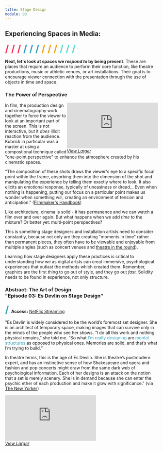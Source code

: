 ```yaml
---
title: Stage Design
module: 03
---
```


## Experiencing Spaces in Media:
<span style="color: #FC315A; font-size: xx-large; font-weight: bold">/ / / </span>
<span style="color: #33A3C1; font-size: xx-large; font-weight: bold">/ / / </span>
<span style="color: #F5A205; font-size: xx-large; font-weight: bold">/ / / </span>
<span style="color: #53DFD3; font-size: xx-large; font-weight: bold">/ / /</span>

**Next, let's look at spaces we _respond to_ by being present.** These are places that require an audience to perform their core function, like theatre productions, music or athletic venues, or art installations. Their goal is to encourage viewer connection with the presentation through the use of objects in time and space.

### The Power of Perspective
<p>
<div style="width: 300px; float: right;">
<div class="embed-responsive embed-responsive-16by9"><iframe class="embed-responsive-item" src="https://player.vimeo.com/video/237151304?color=FC315A&title=0&byline=0&portrait=0" frameborder="0" allowfullscreen></iframe></div>
<p style="margin: 0"><a href="https://player.vimeo.com/video/237151304?color=FC315A&title=0&byline=0&portrait=0" target="_blank"><i>View Larger</i></a></p>
</div>In film, the production design and cinematography work together to force the viewer to look at an important part of the screen. This is not interactive, but it <i>does</i> illicit reaction from the audience. Kubrick in particular was a master at using a compostional technique called "one-point perspective" to enhance the atmosphere created by his cinematic spaces.</p>

"The composition of these shots draws the viewer's eye to a specific focal point within the frame, absorbing them into the dimension of the shot and manipulating the experience by telling them exactly where to look. It also elicits an emotional response, typically of uneasiness or dread... Even when nothing is happening, putting our focus on a particular point makes us wonder when something will, creating an environment of tension and anticipation." ([Filmmaker's Handbook](http://screenprism.com/insights/article/the-filmmakers-handbook-what-is-one-point-perspective))

Like architecture, cinema is solid - it has permanence and we can watch a film over and over again. But what happens when we add _time_ to the mixture? Or better yet: multi-point perspectives?

This is something stage designers and installation artists need to consider constantly, because not only are they creating "moments in time" rather than permanent pieces, they often have to be viewable and enjoyable from multiple angles (such as concert venues and [theatre in the round](https://en.wikipedia.org/wiki/Theatre_in_the_round)).

Learning how stage designers apply these practices is critical to understanding how we as digital artsts can creat immersive, psychological experiences that outlast the methods which created them. Remember, graphics are the first thing to go out of style, and they go out _fast._ Solidity needs to be found in experience, not only structure.


### Abstract: The Art of Design<br />"Episode 03: Es Devlin on Stage Design"
<span style="color: #33A3C1; font-size: xx-large; font-weight: bold">/ </span>**Access:** [NetFlix Streaming](https://www.netflix.com/title/80093807)

"Es Devlin is widely considered to be the world’s foremost set designer. She is an architect of temporary space, making images that can survive only in the minds of the people who see her shows. “I do all this work and nothing physical remains,” she told me. “So what <span style="color: #33A3C1">I’m really designing</span> are <span style="color: #33A3C1">mental structures</span> as opposed to physical ones. Memories are solid, and that’s what I’m trying to build.”

In theatre terms, this is the age of Es Devlin. She is theatre’s postmodern expert, and has an instinctive sense of how Shakespeare and opera and fashion and pop concerts might draw from the same dark web of psychological information. Each of her designs is an attack on the notion that a set is merely scenery. She is in demand because she can enter the psychic ether of each production and make it glow with significance." (via [The New Yorker](https://www.newyorker.com/magazine/2016/03/28/es-devlins-stages-for-shakespeare-and-kanye))

<div class="embed-responsive embed-responsive-16by9"><iframe class="embed-responsive-item" src="https://player.vimeo.com/video/236999292?color=FC315A&title=0&byline=0&portrait=0" frameborder="0" allowfullscreen></iframe></div>
<p style="margin: 0"><a href="https://player.vimeo.com/video/236999292?color=FC315A&title=0&byline=0&portrait=0" target="_blank"><i>View Larger</i></a></p>
